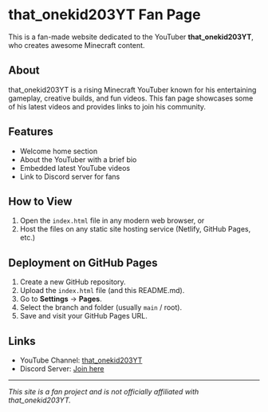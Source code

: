 # that_onekid203YT Fan Page

This is a fan-made website dedicated to the YouTuber **that_onekid203YT**, who creates awesome Minecraft content.

## About

that_onekid203YT is a rising Minecraft YouTuber known for his entertaining gameplay, creative builds, and fun videos. This fan page showcases some of his latest videos and provides links to join his community.

## Features

- Welcome home section
- About the YouTuber with a brief bio
- Embedded latest YouTube videos
- Link to Discord server for fans

## How to View

1. Open the `index.html` file in any modern web browser, or
2. Host the files on any static site hosting service (Netlify, GitHub Pages, etc.)

## Deployment on GitHub Pages

1. Create a new GitHub repository.
2. Upload the `index.html` file (and this README.md).
3. Go to **Settings** → **Pages**.
4. Select the branch and folder (usually `main` / root).
5. Save and visit your GitHub Pages URL.

## Links

- YouTube Channel: [that_onekid203YT](https://www.youtube.com/@that_onekid203yt)
- Discord Server: [Join here](https://discord.gg/hQyVjkZw)

---

*This site is a fan project and is not officially affiliated with that_onekid203YT.*

